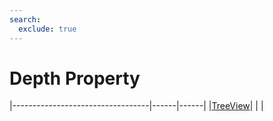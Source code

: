 ```yaml
---
search:
  exclude: true
---
```


<h1 class="heading"><span class="name">Depth Property</span></h1>

|----------------------------------|------|------|
|[TreeView](../objects/treeview.md)|&nbsp;|&nbsp;|
